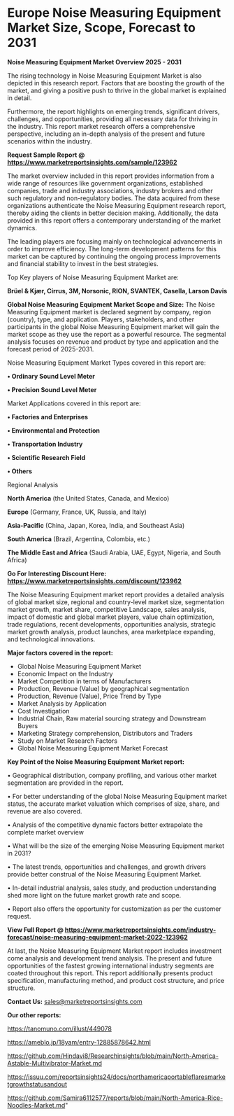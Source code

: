  # Europe Noise Measuring Equipment Market Size, Scope, Forecast to 2031

<Strong> Noise Measuring Equipment Market Overview 2025 - 2031</strong>

The rising technology in Noise Measuring Equipment Market is also depicted in this research report. Factors that are boosting the growth of the market, and giving a positive push to thrive in the global market is explained in detail.

Furthermore, the report highlights on emerging trends, significant drivers, challenges, and opportunities, providing all necessary data for thriving in the industry. This report market research offers a comprehensive perspective, including an in-depth analysis of the present and future scenarios within the industry.

<strong>Request Sample Report @ <a href=https://www.marketreportsinsights.com/sample/123962>https://www.marketreportsinsights.com/sample/123962</a></strong>

The market overview included in this report provides information from a wide range of resources like government organizations, established companies, trade and industry associations, industry brokers and other such regulatory and non-regulatory bodies. The data acquired from these organizations authenticate the Noise Measuring Equipment research report, thereby aiding the clients in better decision making. Additionally, the data provided in this report offers a contemporary understanding of the market dynamics.

The leading players are focusing mainly on technological advancements in order to improve efficiency. The long-term development patterns for this market can be captured by continuing the ongoing process improvements and financial stability to invest in the best strategies.

Top Key players of Noise Measuring Equipment Market are:

<strong>Brüel & Kjær, Cirrus, 3M, Norsonic, RION, SVANTEK, Casella, Larson Davis</strong>

<strong><b>Global Noise Measuring Equipment Market Scope and Size:</b></strong>
The Noise Measuring Equipment market is declared segment by company, region (country), type, and application. Players, stakeholders, and other participants in the global Noise Measuring Equipment market will gain the market scope as they use the report as a powerful resource. The segmental analysis focuses on revenue and product by type and application and the forecast period of 2025-2031.

Noise Measuring Equipment Market Types covered in this report are:

<strong>• Ordinary Sound Level Meter

• Precision Sound Level Meter</strong>

Market Applications covered in this report are:

<strong>• Factories and Enterprises

• Environmental and Protection

• Transportation Industry

• Scientific Research Field

• Others</strong> 

Regional Analysis

<strong>North America</strong> (the United States, Canada, and Mexico)

<strong>Europe</strong> (Germany, France, UK, Russia, and Italy)

<strong>Asia-Pacific</strong> (China, Japan, Korea, India, and Southeast Asia)

<strong>South America</strong> (Brazil, Argentina, Colombia, etc.)

<strong>The Middle East and Africa</strong> (Saudi Arabia, UAE, Egypt, Nigeria, and South Africa)

<strong>Go For Interesting Discount Here: <a href=https://www.marketreportsinsights.com/discount/123962>https://www.marketreportsinsights.com/discount/123962</a></strong>

The Noise Measuring Equipment market report provides a detailed analysis of global market size, regional and country-level market size, segmentation market growth, market share, competitive Landscape, sales analysis, impact of domestic and global market players, value chain optimization, trade regulations, recent developments, opportunities analysis, strategic market growth analysis, product launches, area marketplace expanding, and technological innovations.

<strong><b>Major factors covered in the report:</b></strong>
<ul>
  <li>Global Noise Measuring Equipment Market </li>
  <li>Economic Impact on the Industry</li>
  <li>Market Competition in terms of Manufacturers</li>
  <li>Production, Revenue (Value) by geographical segmentation</li>
  <li>Production, Revenue (Value), Price Trend by Type</li>
  <li>Market Analysis by Application</li>
  <li>Cost Investigation</li>
  <li>Industrial Chain, Raw material sourcing strategy and Downstream Buyers</li>
  <li>Marketing Strategy comprehension, Distributors and Traders</li>
  <li>Study on Market Research Factors</li>
  <li>Global Noise Measuring Equipment Market Forecast</li>
</ul>

<strong><b>Key Point of the Noise Measuring Equipment Market report:</b></strong>

• Geographical distribution, company profiling, and various other market segmentation are provided in the report.

• For better understanding of the global Noise Measuring Equipment market status, the accurate market valuation which comprises of size, share, and revenue are also covered.

• Analysis of the competitive dynamic factors better extrapolate the complete market overview

• What will be the size of the emerging Noise Measuring Equipment market in 2031?

• The latest trends, opportunities and challenges, and growth drivers provide better construal of the Noise Measuring Equipment Market.

• In-detail industrial analysis, sales study, and production understanding shed more light on the future market growth rate and scope.

• Report also offers the opportunity for customization as per the customer request.

<strong><b>View Full Report @ <a href=https://www.marketreportsinsights.com/industry-forecast/noise-measuring-equipment-market-2022-123962>https://www.marketreportsinsights.com/industry-forecast/noise-measuring-equipment-market-2022-123962</a></b></strong>


At last, the Noise Measuring Equipment Market report includes investment come analysis and development trend analysis. The present and future opportunities of the fastest growing international industry segments are coated throughout this report. This report additionally presents product specification, manufacturing method, and product cost structure, and price structure.

<strong>Contact Us:</strong>
sales@marketreportsinsights.com

<strong>Our other reports:</strong>

<a href=https://tanomuno.com/illust/449078>https://tanomuno.com/illust/449078</a>

<a href=https://ameblo.jp/18yam/entry-12885878642.html>https://ameblo.jp/18yam/entry-12885878642.html</a>

<a href=https://github.com/Hindavi8/Researchinsights/blob/main/North-America-Astable-Multivibrator-Market.md>https://github.com/Hindavi8/Researchinsights/blob/main/North-America-Astable-Multivibrator-Market.md</a>

<a href=https://issuu.com/reportsinsights24/docs/northamericaportableflaresmarketgrowthstatusandout>https://issuu.com/reportsinsights24/docs/northamericaportableflaresmarketgrowthstatusandout</a>

<a href=https://github.com/Samira6112577/reports/blob/main/North-America-Rice-Noodles-Market.md>https://github.com/Samira6112577/reports/blob/main/North-America-Rice-Noodles-Market.md</a>"
